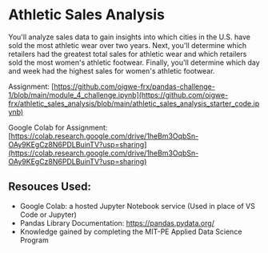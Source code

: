 # Athletic Sales Analysis


You'll analyze sales data to gain insights into which cities in the U.S. have sold the most athletic wear over two years. Next, you'll determine which retailers had the greatest total sales for athletic wear and which retailers sold the most women's athletic footwear. Finally, you'll determine which day and week had the highest sales for women's athletic footwear.

Assignment: [https://github.com/oigwe-frx/pandas-challenge-1/blob/main/module_4_challenge.ipynb](https://github.com/oigwe-frx/athletic_sales_analysis/blob/main/athletic_sales_analysis_starter_code.ipynb)

Google Colab for Assignment: [https://colab.research.google.com/drive/1heBm3OqbSn-OAy9KEgCz8N6PDLBuinTV?usp=sharing](https://colab.research.google.com/drive/1heBm3OqbSn-OAy9KEgCz8N6PDLBuinTV?usp=sharing)


## Resouces Used:
- Google Colab: a hosted Jupyter Notebook service (Used in place of VS Code or Jupyter)
- Pandas Library Documentation: https://pandas.pydata.org/
- Knowledge gained by completing the MIT-PE Applied Data Science Program
